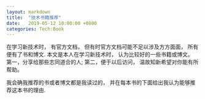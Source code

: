 ```yaml
---
layout: markdown
title:  "技术书籍推荐"
date:   2019-05-12 10:00:00 +0800
categories: Tech:Book
---
```

在学习新技术时， 有官方文档， 但有时官方文档可能不足以涉及方方面面， 所有便有了书和博文.
本文是本人在学习新技术时， 认为比较好的一些书籍或博文。 第一，分享给那些志同道合的人; 
第二，便于以后访问， 温故知新希望对你能有所帮助。

我会确我推荐的书或者博文都是我读过的， 并在每本书的下面给出我认为能够推荐这本书的理由.
